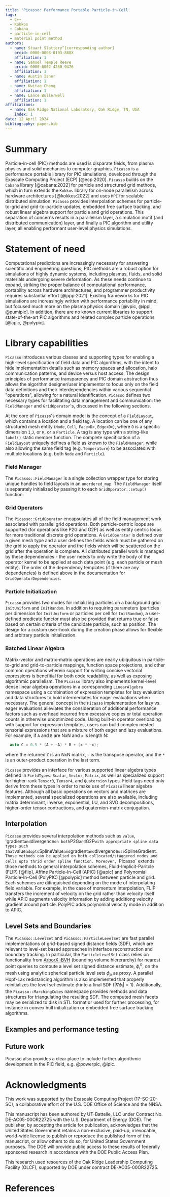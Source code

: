 ```yaml
---
title: 'Picasso: Performance Portable Particle-in-Cell'
tags:
  - C++
  - Kokkos
  - Cabana
  - particle-in-cell
  - material point method
authors:
  - name: Stuart Slattery^[corresponding author]
    orcid: 0000-0003-0103-888X
    affiliation: 1
  - name: Samuel Temple Reeve
    orcid: 0000-0002-4250-9476
    affiliation: 1
  - name: Austin Isner
    affiliation: 1
  - name: Kwitae Chong
    affiliation: 1
  - name: Lance Bullerwell
    affiliation: 1
affiliations:
  - name: Oak Ridge National Laboratory, Oak Ridge, TN, USA
    index: 1
date: 12 April 2024
bibliography: paper.bib
---
```


# Summary

Particle-in-cell (PIC) methods are used is disparate fields, from plasma
physics and solid mechanics to computer graphics.
`Picasso` is a performance portable library for PIC simulations, developed
through the Exascale Computing Project (ECP) [@ecp:2020]. `Picasso` builds
on the `Cabana` library [@cabana:2022] for particle and structured grid
methods, which in turn extends the `Kokkos` library for on-node parallelism
across hardware architectures [@kokkos:2022] and uses `MPI` for scalable distributed
simulation. `Picasso` provides interpolation schemes for particle-to-grid
and grid-to-particle updates, embedded free surface tracking, and robust
linear algebra support for particle and grid operations. This separation of
concerns results in a parallelism layer, a simulation motif (and distributed
communication) layer, and finally a PIC algorithm and utility layer, all enabling
performant user-level physics simulations.

# Statement of need

Computational predictions are increasingly necessary for answering scientific
and engineering questions; PIC methods are a robust option for simulations of highly
dynamic systems, including plasmas, fluids, and solid materials undergoing severe
deformation. As these needs continue to expand, striking the proper balance of
computational performance, portability across hardware architectures, and programmer
productivity requires substantial effort [@ppp:2021].
Existing frameworks for PIC simulations are increasingly written with performance
portability in mind, but focused much more on the plasma physics domain [@vpic, @ippl, @pumipic].
In addition, there are no known current libraries to support state-of-the-art PIC algorithms
and related complex particle operations [@apic, @polypic].

# Library capabilities

`Picasso` introduces various classes and supporting types for enabling a high-level specification of field data and PIC algorithms, with the intent to hide implementation details such as memory spaces and allocation, halo communication patterns, and device versus host access. The design principles of performance transparency and PIC domain abstraction thus allows the algorithm designer/user implementor to focus only on the field data definitions and their interdependencies within various sequential "operations", allowing for a natural identification. `Picasso` defines two necessary types for facilitating data management and communication: the `FieldManager` and `GridOperator`'s, discussed in the following sections.

At the core of `Picasso`'s domain model is the concept of a `FieldLayout`, which contains a location and a field tag. A location can be one of any structured mesh entity (`Node`, `Cell`, `Face<D>`, `Edge<D>`), where `D` is a specific dimension `I`,`J`, or `K`, or a `Particle`. A tag is any type with a string-like `label()` static member function. The complete specification of a `FieldLayout` uniquely defines a field as known to the `FieldManager`, while also allowing the same field tag (e.g. `Temperature`) to be associated with multiple locations (e.g. both `Node` and `Particle`).
### Field Manager
The `Picasso::FieldManager` is a single collection wrapper type for storing unique handles to field layouts in an `unordered_map`. The `FieldManager` itself is separately initialized by passing it to each `GridOperator::setup()` function.

### Grid Operators
The `Picasso::GridOperator` encapsulates all of the field management work associated with parallel grid operations. Both particle-centric loops are supported (for operations like P2G and G2P) as well as entity centric loops for more traditional discrete grid operations.
A `GridOperator` is defined over a given mesh type and a user defines the fields which must be gathered on the grid to apply the operator and the fields which will be scattered on the grid after the operation is complete. All distributed parallel work is managed by these dependencies - the user needs to only write the body of the operator kernel to be applied at each data point (e.g. each particle or mesh entity).
The order of the dependency templates (if there are any dependencies) is defined above in the documentation for `GridOperatorDependencies`.

### Particle Initialization
`Picasso` provides two modes for initializing particles on a background grid: `InitUniform` and `InitRandom`. In addition to requiring parameters (particles per dimension for `InitUniform` or particles per cell for `InitRandom`), a user-defined predicate functor must also be provided that returns true or false based on certain criteria of the candidate particle, such as position. The design for a custom user-hook during the creation phase allows for flexible and arbitrary particle initialization.

### Batched Linear Algebra
Matrix-vector and matrix-matrix operations are nearly ubiquitous in particle-to-grid and grid-to-particle mappings, function space projections, and other common operations wherein support for writing concise vectorial expressions is benefitial for both code readability, as well as exposing algorithmic parallelism.  The `Picasso` library also implements kernel-level dense linear algebra operations in a corresponding `LinearAlgebra` namespace using a combination of expression templates for lazy evaluation and data structures to hold intermediates for eager evaluations when necessary. The general concept in the `Picasso` implementation for lazy vs. eager evaluations alleviates the consideration of additional performance factors such as overhead incurred from excessive copies or total operation counts in otherwise unoptimized code. Using built-in operator overloading with support for expression templates, users can build complex nested tensorial expressions that are a mixture of both eager and lazy evaluations. For example, if `A` and `B` are NxN and `x` is length N:
```cpp
  auto C = 0.5 * (A + ~A) * B + (x * ~x);
```
where the returned `C` is an NxN matrix, `~` is the transpose operator, and the `*` is an outer-product operation in the last term.

`Picasso` provides an interface for various supported linear algebra types defined in `FieldTypes`: `Scalar`, `Vector`, `Matrix`, as well as specialized support for higher-rank `Tensor3`, `Tensor4`, and `Quaternion` types. Field tags need only derive from these types in order to make use of `Picasso` linear algebra features. Although all basic operations on vectors and matrices are implemented, several specialized operations are also available, including matrix determinant, inverse, exponential, LU, and SVD decompositions, higher-order tensor contractions, and quaternion-matrix conjugation.

## Interpolation
`Picasso` provides several interpolation methods such as `value`, 'gradient` and `divergence` on both `P2G` and `G2P` with appropriate spline data types such that `value` adopts `SplineValue` and `gradient` and `divergence` use `SplineGradient`. Those methods can be applied on both collocated/staggered nodes and cells upto thrid order spline function. Moreover, `Picasso` extends those methods to general interpolation schemes, Fluid-Implicit-Paritcle (FLIP) [@flip], Affine Particle-In-Cell (APIC) [@apic] and Polynomial Particle-In-Cell (PolyPIC) [@polypic] method between particle and grid. Each schemes are ditinguished depending on the mode of interpolating field variable. For example, in the case of momentum interpolation, FLIP transfers the increment of velocity on the grid rather than velocity itself while APIC augments velocity information by adding additiong velocity gradient around particle. PolyPIC adds polynomial velocity mode in addition to APIC.  

## Level Sets and Boundaries
The `Picasso::LevelSet` and `Picasso::ParticleLevelSet` are fast parallel implementations of grid-based signed distance fields (SDF), which are relevant to level-set based approaches in interface reconstruction and boundary tracking. In particular, the `ParticleLevelSet` class relies on functionality from [ArborX::BVH](https://github.com/arborx/ArborX) (bounding volume hiererarchy) for nearest point queries to compute a level set signed distance estimate, $\phi_i^{0}$, on the mesh using analytic spherical particle level sets $\phi_p$ as proxy. A parallel Hopf-Lax redistancing algorithm is also implemented that properly reinitializes the level set estimate $\phi$ into a final SDF ($|\nabla\phi_i|=1$). Additionally, the `Picasso::MarchingCubes` namespace provides methods and data structures for triangulating the resulting SDF. The computed mesh facets may be serialized to disk in STL format or used for further processing, for instance in convex hull initialization or embedded free surface tracking algorithms.

## Examples and performance testing


## Future work

Picasso also provides a clear place to include further algorithmic development in the PIC
field, e.g. @powerpic, @ipic.

# Acknowledgments

This work was supported by the Exascale Computing Project (17-SC-20-SC), a
collaborative effort of the U.S. DOE Office of Science and the NNSA.

This manuscript has been authored by UT-Battelle, LLC under Contract No.
DE-AC05-00OR22725 with the U.S. Department of Energy (DOE). The publisher, by
accepting the article for publication, acknowledges that the United States
Government retains a non-exclusive, paid-up, irrevocable, world-wide license to
publish or reproduce the published form of this manuscript, or allow others to
do so, for United States Government purposes. The DOE will provide public
access to these results of federally sponsored research in accordance with the
DOE Public Access Plan.

This research used resources of the Oak Ridge Leadership Computing Facility
(OLCF), supported by DOE under contract DE-AC05-00OR22725.

# References
